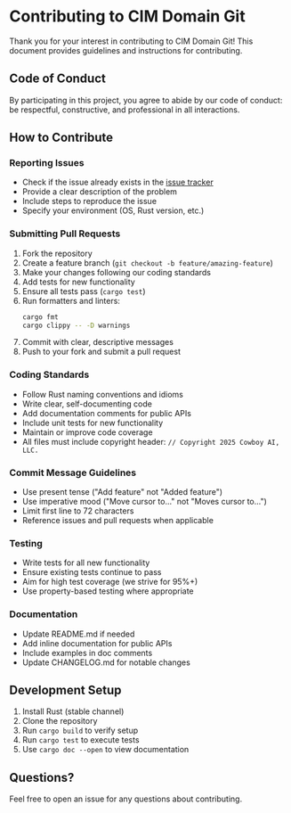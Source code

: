<!-- Copyright 2025 Cowboy AI, LLC. -->

# Contributing to CIM Domain Git

Thank you for your interest in contributing to CIM Domain Git! This document provides guidelines and instructions for contributing.

## Code of Conduct

By participating in this project, you agree to abide by our code of conduct: be respectful, constructive, and professional in all interactions.

## How to Contribute

### Reporting Issues

- Check if the issue already exists in the [issue tracker](https://github.com/thecowboyai/cim-domain-git/issues)
- Provide a clear description of the problem
- Include steps to reproduce the issue
- Specify your environment (OS, Rust version, etc.)

### Submitting Pull Requests

1. Fork the repository
2. Create a feature branch (`git checkout -b feature/amazing-feature`)
3. Make your changes following our coding standards
4. Add tests for new functionality
5. Ensure all tests pass (`cargo test`)
6. Run formatters and linters:
   ```bash
   cargo fmt
   cargo clippy -- -D warnings
   ```
7. Commit with clear, descriptive messages
8. Push to your fork and submit a pull request

### Coding Standards

- Follow Rust naming conventions and idioms
- Write clear, self-documenting code
- Add documentation comments for public APIs
- Include unit tests for new functionality
- Maintain or improve code coverage
- All files must include copyright header: `// Copyright 2025 Cowboy AI, LLC.`

### Commit Message Guidelines

- Use present tense ("Add feature" not "Added feature")
- Use imperative mood ("Move cursor to..." not "Moves cursor to...")
- Limit first line to 72 characters
- Reference issues and pull requests when applicable

### Testing

- Write tests for all new functionality
- Ensure existing tests continue to pass
- Aim for high test coverage (we strive for 95%+)
- Use property-based testing where appropriate

### Documentation

- Update README.md if needed
- Add inline documentation for public APIs
- Include examples in doc comments
- Update CHANGELOG.md for notable changes

## Development Setup

1. Install Rust (stable channel)
2. Clone the repository
3. Run `cargo build` to verify setup
4. Run `cargo test` to execute tests
5. Use `cargo doc --open` to view documentation

## Questions?

Feel free to open an issue for any questions about contributing.